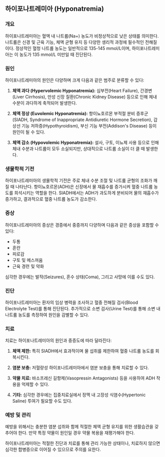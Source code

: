 

## 하이포나트레미아 (Hyponatremia)

### 개요
하이포나트레미아는 혈액 내 나트륨(Na+) 농도가 비정상적으로 낮은 상태를 의미한다. 나트륨은 신경 및 근육 기능, 체액 균형 유지 등 다양한 생리적 과정에 필수적인 전해질이다. 정상적인 혈청 나트륨 농도는 일반적으로 135-145 mmol/L이며, 하이포나트레미아는 이 농도가 135 mmol/L 미만일 때 진단된다.

### 원인
하이포나트레미아의 원인은 다양하며 크게 다음과 같은 범주로 분류할 수 있다:

1. **체액 과다 (Hypervolemic Hyponatremia):** 심부전(Heart Failure), 간경변(Liver Cirrhosis), 만성 신장 질환(Chronic Kidney Disease) 등으로 인해 체내 수분이 과다하게 축적되어 발생한다.

2. **체액 정상 (Euvolemic Hyponatremia):** 항이뇨호르몬 부적절 분비 증후군(SIADH, Syndrome of Inappropriate Antidiuretic Hormone Secretion), 갑상선 기능 저하증(Hypothyroidism), 부신 기능 부전(Addison's Disease) 등이 원인이 될 수 있다.

3. **체액 감소 (Hypovolemic Hyponatremia):** 설사, 구토, 이뇨제 사용 등으로 인해 체내 수분과 나트륨이 모두 소실되지만, 상대적으로 나트륨 소실이 더 클 때 발생한다.

### 생물학적 기전
하이포나트레미아의 생물학적 기전은 주로 체내 수분 조절 및 나트륨 균형의 조화가 깨질 때 나타난다. 항이뇨호르몬(ADH)은 신장에서 물 재흡수를 증가시켜 혈중 나트륨 농도를 희석시키는 역할을 한다. SIADH에서는 ADH가 과도하게 분비되어 물의 재흡수가 증가하고, 결과적으로 혈중 나트륨 농도가 감소한다.

### 증상
하이포나트레미아의 증상은 경증에서 중증까지 다양하며 다음과 같은 증상을 포함할 수 있다:

- 두통
- 혼란
- 피로감
- 구토 및 메스꺼움
- 근육 경련 및 약화

심각한 경우에는 발작(Seizures), 혼수 상태(Coma), 그리고 사망에 이를 수도 있다.

### 진단
하이포나트레미아는 환자의 임상 병력을 조사하고 혈중 전해질 검사(Blood Electrolyte Test)를 통해 진단된다. 추가적으로 소변 검사(Urine Test)를 통해 소변 내 나트륨 농도를 측정하여 원인을 감별할 수 있다.

### 치료
치료는 하이포나트레미아의 원인과 중증도에 따라 달라진다:

1. **체액 제한:** 특히 SIADH에서 효과적이며 물 섭취를 제한하여 혈중 나트륨 농도를 회복시킨다.
   
2. **염분 보충:** 저혈량성 하이포나트레미아에서 염분 보충을 통해 치료할 수 있다.
   
3. **약물 치료:** 바소프레신 길항제(Vasopressin Antagonists) 등을 사용하여 ADH 작용을 억제할 수 있다.
   
4. **기타:** 심각한 경우에는 집중치료실에서 정맥 내 고장성 식염수(Hypertonic Saline) 투여가 필요할 수도 있다.

### 예방 및 관리
예방을 위해서는 충분한 염분 섭취와 함께 적절한 체액 균형 유지를 위한 생활습관을 갖추어야 한다. 만약 특정 약물이 원인일 경우 약물 복용을 재평가해야 한다.

하이포나트레미아는 적절한 진단과 치료를 통해 관리 가능한 상태이나, 치료하지 않으면 심각한 합병증으로 이어질 수 있으므로 주의를 요한다.